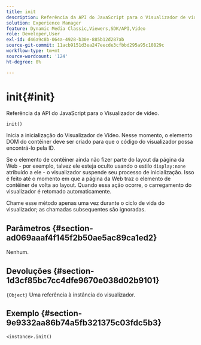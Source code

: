 ```yaml
---
title: init
description: Referência da API do JavaScript para o Visualizador de vídeo.
solution: Experience Manager
feature: Dynamic Media Classic,Viewers,SDK/API,Video
role: Developer,User
exl-id: d46a9c8b-064a-4928-b30e-885b12d287ab
source-git-commit: 11acb9151d3ea247eecde3cfbbd295a95c10829c
workflow-type: tm+mt
source-wordcount: '124'
ht-degree: 0%

---
```


# init{#init}

Referência da API do JavaScript para o Visualizador de vídeo.

`init()`

Inicia a inicialização do Visualizador de Vídeo. Nesse momento, o elemento DOM do contêiner deve ser criado para que o código do visualizador possa encontrá-lo pela ID.

Se o elemento de contêiner ainda não fizer parte do layout da página da Web - por exemplo, talvez ele esteja oculto usando o estilo `display:none` atribuído a ele - o visualizador suspende seu processo de inicialização. Isso é feito até o momento em que a página da Web traz o elemento de contêiner de volta ao layout. Quando essa ação ocorre, o carregamento do visualizador é retomado automaticamente.

Chame esse método apenas uma vez durante o ciclo de vida do visualizador; as chamadas subsequentes são ignoradas.

## Parâmetros {#section-ad069aaaf4f145f2b50ae5ac89ca1ed2}

Nenhum.

## Devoluções {#section-1d3cf85bc7cc4dfe9670e038d02b9101}

`{Object}` Uma referência à instância do visualizador.

## Exemplo {#section-9e9332aa86b74a5fb321375c03fdc5b3}

```
<instance>.init()
```
